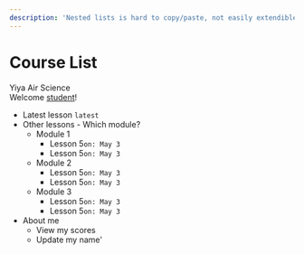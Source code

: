 ```yaml
---
description: 'Nested lists is hard to copy/paste, not easily extendible'
---
```


# Course List

Yiya Air Science  
Welcome [student](serious/profile.md#age)!

* Latest lesson `latest`
* Other lessons - Which module?
  * Module 1
    * Lesson 5`on: May 3`
    * Lesson 5`on: May 3`
  * Module 2
    * Lesson 5`on: May 3`
    * Lesson 5`on: May 3`
  * Module 3
    * Lesson 5`on: May 3`
    * Lesson 5`on: May 3`
* About me
  * View my scores
  * Update my name'

